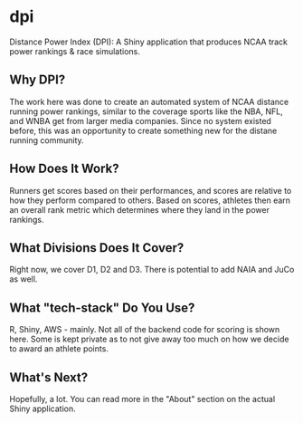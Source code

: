 # dpi
Distance Power Index (DPI): A Shiny application that produces NCAA track power rankings &amp; race simulations. 

## Why DPI?
The work here was done to create an automated system of NCAA distance running power rankings, similar to the coverage sports like the NBA, NFL, and WNBA get from larger media companies. Since no system existed before, this was an opportunity to create something new for the distane running community.

## How Does It Work?
Runners get scores based on their performances, and scores are relative to how they perform compared to others. Based on scores, athletes then earn an overall rank metric which determines where they land in the power rankings.

## What Divisions Does It Cover?
Right now, we cover D1, D2 and D3. There is potential to add NAIA and JuCo as well.

## What "tech-stack" Do You Use?
R, Shiny, AWS - mainly. Not all of the backend code for scoring is shown here. Some is kept private as to not give away too much on how we decide to award an athlete points. 

## What's Next?
Hopefully, a lot. You can read more in the "About" section on the actual Shiny application.
